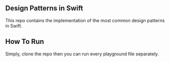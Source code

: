 ## Design Patterns in Swift

This repo contains the implementation of the most common design patterns in Swift.

## How To Run

Simply, clone the repo then you can run every playground file separately.

